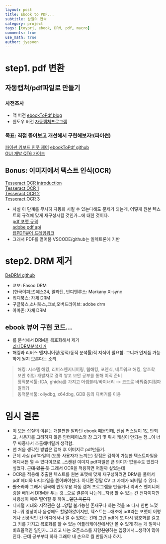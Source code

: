 ```yaml
---
layout: post
title: Ebook to PDF...
subtitle: 삽질의 연속
category: project
tags: [toyprj, ebook, DRM, pdf, macro]
comments: true
use_math: true
author: jyesoon
---
```


# step1. pdf 변환
## 자동캡쳐/pdf파일로 만들기
### 사전조사
- 맥 버전
[ebookToPdf blog](https://eastshine12.tistory.com/55)  
- 윈도우 버전
[자동캡쳐프로그램](https://pcwindows.tistory.com/447)  

### 목표: 직접 뜯어보고 개선해서 구현해보자!(파이썬)
[파이썬 키보드 인풋 제어](https://wikidocs.net/85709)
[ebookToPdf github](https://github.com/eastshine12/eBookToPdf/blob/master/eBookToPdf.py)  
[GUI 개발 QT6 가이드](https://wikidocs.net/170600)  

## Bonus: 이미지에서 텍스트 인식(OCR)
[Tesseract OCR introduction](https://builtin.com/data-science/python-ocr)  
[Tesseract OCR 1](https://yunwoong.tistory.com/58)  
[Tesseract OCR 2](https://yunwoong.tistory.com/72?category=902345)  
[Tesseract OCR 3](https://yunwoong.tistory.com/73?category=902345)  
- 사실 이 단계를 무사히 자동화 시킬 수 있는다해도 문제가 되는게, 어떻게 원본 텍스트의 규격에 맞게 재구성시킬 것인가...에 대한 것이다.  
[pdf 포맷 규격](https://tmxhsk99.tistory.com/221)  
[adobe pdf api](https://opensource.adobe.com/dc-acrobat-sdk-docs/)  
[웹PDF뷰어 프레임워크](https://tonhnegod.tistory.com/entry/%EC%9B%B9%ED%8E%98%EC%9D%B4%EC%A7%80%EC%97%90%EC%84%9C-PDF-%ED%8C%8C%EC%9D%BC-%EB%B3%B4%EC%97%AC%EC%A3%BC%EA%B8%B0-PDF-%EB%B7%B0%EC%96%B4-%EB%84%A3%EA%B8%B0)  
- 그래서 PDF를 열어봄 VSCODE/github는 일렉트론에 기반  

# step2. DRM 제거
[DeDRM github](https://github.com/apprenticeharper/DeDRM_tools/tree/master/DeDRM_plugin)  
- 교보: Fasoo DRM
- (한국이퍼브)예스24, 알라딘, 반디앤루스: Markany X-sync
- 리디북스: 자체 DRM
- 구글북스,소니북스,코보,오버드라이브: adobe drm
- 아마존: 자체 DRM  

## ebook 뷰어 구현 코드...
- 를 분석해서 DRM을 복호화해서 제거  
[리디DRM분석제거](https://tonhnegod.tistory.com/entry/%EC%9B%B9%ED%8E%98%EC%9D%B4%EC%A7%80%EC%97%90%EC%84%9C-PDF-%ED%8C%8C%EC%9D%BC-%EB%B3%B4%EC%97%AC%EC%A3%BC%EA%B8%B0-PDF-%EB%B7%B0%EC%96%B4-%EB%84%A3%EA%B8%B0)  
- 해킹과 리버스 엔지니어링(정적/동적 분석툴)적 지식이 필요함. 그니까 언제쯤 가능하게 될지 모른다는 소리.  
> 해킹: 시스템 해킹, 리버스엔지니어링, 웹해킹, 포렌식, 네트워크 해킹, 암호학  
> 보안 취업: 개발자로 경력 쌓고 보안 공부를 통해 이직 준비  
> 정적분석툴: IDA, ghidra를 가지고 어셈블리/바이너리 -> 코드로 바꿔줌(디컴파일러?)  
> 동적분석툴: ollydbg, x64dbg, GDB 등의 디버거를 이용  

# 임시 결론
- 이 모든 삽질의 이유는 개불편한 알라딘 ebook 때문인데, 진심 커스텀이 1도 안되고, 사용자를 고려하지 않은 인터페이스와 창 크기 및 위치 캐싱이 안되는 점...이 너무 짜증나서 추출해버릴까 생각함.
- 맨 처음 생각한 방법은 캡쳐 후 이미지로 pdf만들기. 
- 근데 사실 pdf파일의 (보통 사용자가 느끼는) 장점은 검색이 가능한 텍스트파일을 어디서든 열 수 있다이므로...스캔된 이미지 pdf파일은 큰 의미가 없을수도 있겠다 싶었다. ~~근데 있을 듯~~ 그래서 OCR을 적용하면 어떨까 싶었는데
- OCR을 적용해 추출한 텍스트를 원본 포맷에 맞게 재구성하려면 DRM을 풀어서 pdf 헤더와 바디파일을 뜯어봐야한다. 아니면 정말 CV 그 자체가 되버릴 수 있다.
- ~~뭔소리야~~ 그래서 결국에 윈도우용 자동 캡쳐 프로그램을 만들거나 리버스 엔지니어링을 배워서 DRM을 푸는 것...으로 결론이 나는데...지금 할 수 있는 건 전자이지만 사용성이 매우 떨어질 듯 하여...~~일단 미룬다~~
- 디지털 시대와 저작권은 참...양립 불가능한 존재구나 하는 것을 또 다시 한번 느꼈다...뭐 영상이나 음성에도 할많하않이지만, 텍스트는...애초에 pdf라는 포맷이 이렇게나 선풍적인 건 어디에서나 열 수 있다는 건데 그런 pdf에 또 다시 암호화를 걸고 그 키를 가지고 복호화를 할 수 있는 어플리케이션에서만 볼 수 있게 하는 게 얼마나 비효율적인 일인가...그리고 나는 오픈소스를 지향~~찬양~~하는 입장에서...생각이 많아진다. 근데 공부부터 하자 그래야 내 손으로 뭘 만들거나 하지.
